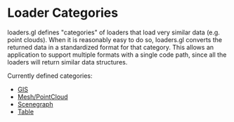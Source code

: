 # Loader Categories

loaders.gl defines "categories" of loaders that load very similar data (e.g. point clouds). When it is reasonably easy to do so, loaders.gl converts the returned data in a standardized format for that category. This allows an application to support multiple formats with a single code path, since all the loaders will return similar data structures.

Currently defined categories:

- [GIS](/docs/specifications/category-gis)
- [Mesh/PointCloud](/docs/specifications/category-mesh)
- [Scenegraph](/docs/specifications/category-scenegraph)
- [Table](/docs/specifications/category-table)

